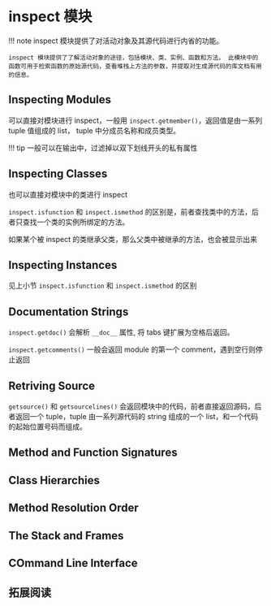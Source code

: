 # inspect 模块

!!! note
    inspect 模块提供了对活动对象及其源代码进行内省的功能。

    inspect 模块提供了了解活动对象的途径，包括模块、类、实例、函数和方法。 此模块中的函数可用于检索函数的原始源代码，查看堆栈上方法的参数，并提取对生成源代码的库文档有用的信息。

## Inspecting Modules

可以直接对模块进行 inspect，一般用 `inspect.getmember()`，返回值是由一系列 tuple 值组成的 list， tuple 中分成员名称和成员类型。

!!! tip
    一般可以在输出中，过滤掉以双下划线开头的私有属性

## Inspecting Classes

也可以直接对模块中的类进行 inspect

`inspect.isfunction` 和 `inspect.ismethod` 的区别是，前者查找类中的方法，后者只查找一个类的实例所绑定的方法。

如果某个被 inspect 的类继承父类，那么父类中被继承的方法，也会被显示出来

## Inspecting Instances

见上小节 `inspect.isfunction` 和 `inspect.ismethod` 的区别

## Documentation Strings

`inspect.getdoc()` 会解析 `__doc__` 属性, 将 tabs 键扩展为空格后返回。

`inspect.getcomments()` 一般会返回 module 的第一个 comment，遇到空行则停止返回

## Retriving Source

`getsource()` 和 `getsourcelines()` 会返回模块中的代码，前者直接返回源码，后者返回一个 tuple，tuple 由一系列源代码的 string 组成的一个 list，和一个代码的起始位置号码而组成。

## Method and Function Signatures

## Class Hierarchies

## Method Resolution Order

## The Stack and Frames

## COmmand Line Interface


## 拓展阅读

